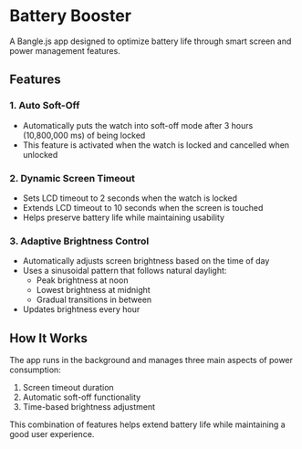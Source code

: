 # Battery Booster

A Bangle.js app designed to optimize battery life through smart screen and power management features.

## Features

### 1. Auto Soft-Off
- Automatically puts the watch into soft-off mode after 3 hours (10,800,000 ms) of being locked
- This feature is activated when the watch is locked and cancelled when unlocked

### 2. Dynamic Screen Timeout
- Sets LCD timeout to 2 seconds when the watch is locked
- Extends LCD timeout to 10 seconds when the screen is touched
- Helps preserve battery life while maintaining usability

### 3. Adaptive Brightness Control
- Automatically adjusts screen brightness based on the time of day
- Uses a sinusoidal pattern that follows natural daylight:
  - Peak brightness at noon
  - Lowest brightness at midnight
  - Gradual transitions in between
- Updates brightness every hour

## How It Works
The app runs in the background and manages three main aspects of power consumption:
1. Screen timeout duration
2. Automatic soft-off functionality
3. Time-based brightness adjustment

This combination of features helps extend battery life while maintaining a good user experience.
